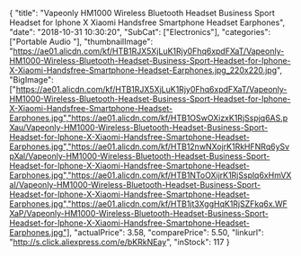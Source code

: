 {
	"title": "Vapeonly HM1000 Wireless Bluetooth Headset Business Sport Headset for Iphone X Xiaomi Handsfree Smartphone Headset Earphones",
	"date": "2018-10-31 10:30:20",
	"SubCat": ["Electronics"],
	"categories": ["Portable Audio "],
	"thumbnailImage": "https://ae01.alicdn.com/kf/HTB1RJX5XjLuK1Rjy0Fhq6xpdFXaT/Vapeonly-HM1000-Wireless-Bluetooth-Headset-Business-Sport-Headset-for-Iphone-X-Xiaomi-Handsfree-Smartphone-Headset-Earphones.jpg_220x220.jpg",
	"BigImage": ["https://ae01.alicdn.com/kf/HTB1RJX5XjLuK1Rjy0Fhq6xpdFXaT/Vapeonly-HM1000-Wireless-Bluetooth-Headset-Business-Sport-Headset-for-Iphone-X-Xiaomi-Handsfree-Smartphone-Headset-Earphones.jpg","https://ae01.alicdn.com/kf/HTB1OSwOXizxK1RjSspjq6AS.pXau/Vapeonly-HM1000-Wireless-Bluetooth-Headset-Business-Sport-Headset-for-Iphone-X-Xiaomi-Handsfree-Smartphone-Headset-Earphones.jpg","https://ae01.alicdn.com/kf/HTB12nwNXojrK1RkHFNRq6ySvpXal/Vapeonly-HM1000-Wireless-Bluetooth-Headset-Business-Sport-Headset-for-Iphone-X-Xiaomi-Handsfree-Smartphone-Headset-Earphones.jpg","https://ae01.alicdn.com/kf/HTB1NToOXijrK1RjSsplq6xHmVXaI/Vapeonly-HM1000-Wireless-Bluetooth-Headset-Business-Sport-Headset-for-Iphone-X-Xiaomi-Handsfree-Smartphone-Headset-Earphones.jpg","https://ae01.alicdn.com/kf/HTB1jt3XggHqK1RjSZFkq6x.WFXaP/Vapeonly-HM1000-Wireless-Bluetooth-Headset-Business-Sport-Headset-for-Iphone-X-Xiaomi-Handsfree-Smartphone-Headset-Earphones.jpg"],
	"actualPrice": 3.58,
	"comparePrice": 5.50,
	"linkurl": "http://s.click.aliexpress.com/e/bKRkNEay",
	"inStock": 117
}
